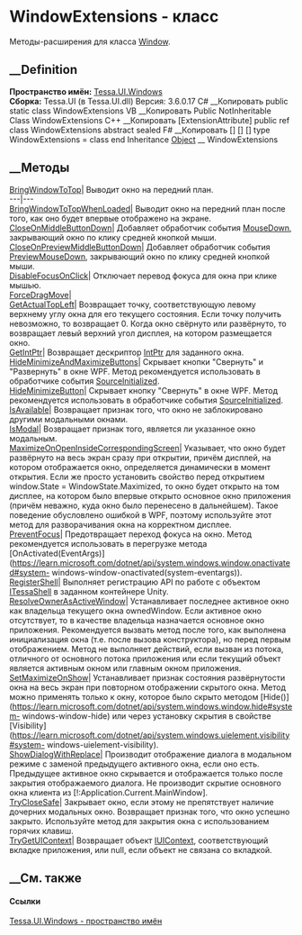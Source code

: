 # WindowExtensions - класс
Методы-расширения для класса
[Window](https://learn.microsoft.com/dotnet/api/system.windows.window).
## __Definition
 **Пространство имён:** [Tessa.UI.Windows](N_Tessa_UI_Windows.htm)  
 **Сборка:** Tessa.UI (в Tessa.UI.dll) Версия: 3.6.0.17
C# __Копировать
     public static class WindowExtensions
VB __Копировать
    <ExtensionAttribute>
    Public NotInheritable Class WindowExtensions
C++ __Копировать
    [ExtensionAttribute]
    public ref class WindowExtensions abstract sealed
F# __Копировать
     [<AbstractClassAttribute>]
    [<SealedAttribute>]
    [<ExtensionAttribute>]
    type WindowExtensions = class end
Inheritance
    [Object](https://learn.microsoft.com/dotnet/api/system.object) __ WindowExtensions
##  __Методы
[BringWindowToTop](M_Tessa_UI_Windows_WindowExtensions_BringWindowToTop.htm)|
Выводит окно на передний план.  
---|---  
[BringWindowToTopWhenLoaded](M_Tessa_UI_Windows_WindowExtensions_BringWindowToTopWhenLoaded.htm)|
Выводит окно на передний план после того, как оно будет впервые отображено на
экране.  
[CloseOnMiddleButtonDown](M_Tessa_UI_Windows_WindowExtensions_CloseOnMiddleButtonDown.htm)|
Добавляет обработчик события
[MouseDown](https://learn.microsoft.com/dotnet/api/system.windows.uielement.mousedown),
закрывающий окно по клику средней кнопкой мыши.  
[CloseOnPreviewMiddleButtonDown](M_Tessa_UI_Windows_WindowExtensions_CloseOnPreviewMiddleButtonDown.htm)|
Добавляет обработчик события
[PreviewMouseDown](https://learn.microsoft.com/dotnet/api/system.windows.uielement.previewmousedown),
закрывающий окно по клику средней кнопкой мыши.  
[DisableFocusOnClick](M_Tessa_UI_Windows_WindowExtensions_DisableFocusOnClick.htm)|
Отключает перевод фокуса для окна при клике мышью.  
[ForceDragMove](M_Tessa_UI_Windows_WindowExtensions_ForceDragMove.htm)|  
[GetActualTopLeft](M_Tessa_UI_Windows_WindowExtensions_GetActualTopLeft.htm)|
Возвращает точку, соответствующую левому верхнему углу окна для его текущего
состояния. Если точку получить невозможно, то возвращает 0. Когда окно
свёрнуто или развёрнуто, то возвращает левый верхний угол дисплея, на котором
размещается окно.  
[GetIntPtr](M_Tessa_UI_Windows_WindowExtensions_GetIntPtr.htm)|  Возвращает
дескриптор [IntPtr](https://learn.microsoft.com/dotnet/api/system.intptr) для
заданного окна.  
[HideMinimizeAndMaximizeButtons](M_Tessa_UI_Windows_WindowExtensions_HideMinimizeAndMaximizeButtons.htm)|
Скрывает кнопки "Свернуть" и "Развернуть" в окне WPF. Метод рекомендуется
использовать в обработчике события
[SourceInitialized](https://learn.microsoft.com/dotnet/api/system.windows.window.sourceinitialized).  
[HideMinimizeButton](M_Tessa_UI_Windows_WindowExtensions_HideMinimizeButton.htm)|
Скрывает кнопку "Свернуть" в окне WPF. Метод рекомендуется использовать в
обработчике события
[SourceInitialized](https://learn.microsoft.com/dotnet/api/system.windows.window.sourceinitialized).  
[IsAvailable](M_Tessa_UI_Windows_WindowExtensions_IsAvailable.htm)|
Возвращает признак того, что окно не заблокировано другими модальными окнами.  
[IsModal](M_Tessa_UI_Windows_WindowExtensions_IsModal.htm)|  Возвращает
признак того, является ли указанное окно модальным.  
[MaximizeOnOpenInsideCorrespondingScreen](M_Tessa_UI_Windows_WindowExtensions_MaximizeOnOpenInsideCorrespondingScreen.htm)|
Указывает, что окно будет развёрнуто на весь экран сразу при открытии, причём
дисплей, на котором отображается окно, определяется динамически в момент
открытия. Если же просто установить свойство перед открытием window.State =
WindowState.Maximized, то окно будет открыто на том дисплее, на котором было
впервые открыто основное окно приложения (причём неважно, куда окно было
перенесено в дальнейшем). Такое поведение обусловлено ошибкой в WPF, поэтому
используйте этот метод для разворачивания окна на корректном дисплее.  
[PreventFocus](M_Tessa_UI_Windows_WindowExtensions_PreventFocus.htm)|
Предотвращает переход фокуса на окно. Метод рекомендуется использовать в
перегрузке метода
[OnActivated(EventArgs)](https://learn.microsoft.com/dotnet/api/system.windows.window.onactivated#system-
windows-window-onactivated\(system-eventargs\)).  
[RegisterShell](M_Tessa_UI_Windows_WindowExtensions_RegisterShell.htm)|
Выполняет регистрацию API по работе с объектом
[ITessaShell](T_Tessa_UI_Windows_ITessaShell.htm) в заданном контейнере Unity.  
[ResolveOwnerAsActiveWindow](M_Tessa_UI_Windows_WindowExtensions_ResolveOwnerAsActiveWindow.htm)|
Устанавливает последнее активное окно как владельца текущего окна ownedWindow.
Если активное окно отсутствует, то в качестве владельца назначается основное
окно приложения. Рекомендуется вызвать метод после того, как выполнена
инициализация окна (т.е. после вызова конструктора), но перед первым
отображением. Метод не выполняет действий, если вызван из потока, отличного от
основного потока приложения или если текущий объект является активным окном
или главным окном приложения.  
[SetMaximizeOnShow](M_Tessa_UI_Windows_WindowExtensions_SetMaximizeOnShow.htm)|
Устанавливает признак состояния развёрнутости окна на весь экран при повторном
отображении скрытого окна. Метод можно применять только к окну, которое было
скрыто методом
[Hide()](https://learn.microsoft.com/dotnet/api/system.windows.window.hide#system-
windows-window-hide) или через установку скрытия в свойстве
[Visibility](https://learn.microsoft.com/dotnet/api/system.windows.uielement.visibility#system-
windows-uielement-visibility).  
[ShowDialogWithReplace](M_Tessa_UI_Windows_WindowExtensions_ShowDialogWithReplace.htm)|
Производит отображение диалога в модальном режиме с заменой предыдущего
активного окна, если оно есть. Предыдущее активное окно скрывается и
отображается только после закрытия отображаемого диалога. Не производит
скрытие основного окна клиента из [!:Application.Current.MainWindow].  
[TryCloseSafe](M_Tessa_UI_Windows_WindowExtensions_TryCloseSafe.htm)|
Закрывает окно, если этому не препятствует наличие дочерних модальных окно.
Возвращает признак того, что окно успешно закрыто. Используйте метод для
закрытия окна с использованием горячих клавиш.  
[TryGetUIContext](M_Tessa_UI_Windows_WindowExtensions_TryGetUIContext.htm)|
Возвращает объект [IUIContext](T_Tessa_UI_IUIContext.htm), соответствующий
вкладке приложения, или null, если объект не связана со вкладкой.  
## __См. также
#### Ссылки
[Tessa.UI.Windows - пространство имён](N_Tessa_UI_Windows.htm)
